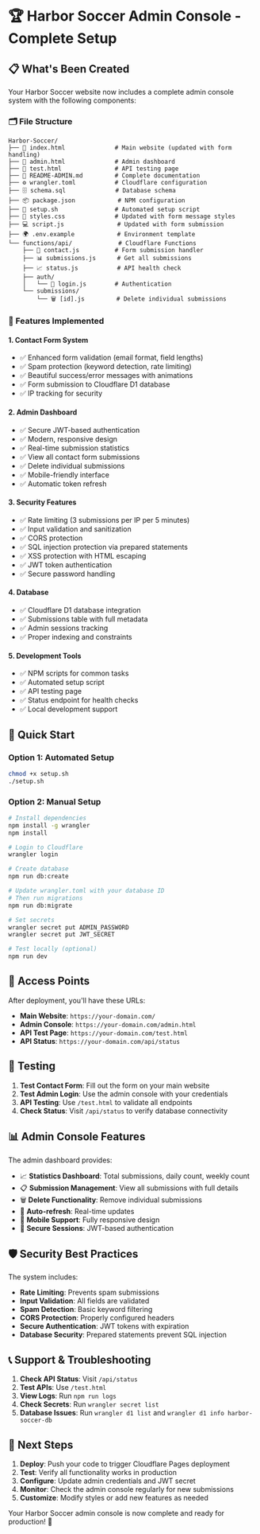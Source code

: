 # 🏆 Harbor Soccer Admin Console - Complete Setup

## 📋 What's Been Created

Your Harbor Soccer website now includes a complete admin console system with the following components:

### 🗂️ File Structure
```
Harbor-Soccer/
├── 📄 index.html              # Main website (updated with form handling)
├── 🔐 admin.html              # Admin dashboard
├── 🧪 test.html               # API testing page
├── 📝 README-ADMIN.md         # Complete documentation
├── ⚙️ wrangler.toml           # Cloudflare configuration
├── 🗄️ schema.sql              # Database schema
├── 📦 package.json            # NPM configuration
├── 🔧 setup.sh                # Automated setup script
├── 🎨 styles.css              # Updated with form message styles
├── 💻 script.js               # Updated with form submission
├── 🌍 .env.example            # Environment template
└── functions/api/             # Cloudflare Functions
    ├── 📧 contact.js          # Form submission handler
    ├── 📊 submissions.js      # Get all submissions
    ├── 📈 status.js           # API health check
    ├── auth/
    │   └── 🔐 login.js        # Authentication
    └── submissions/
        └── 🗑️ [id].js         # Delete individual submissions
```

### 🚀 Features Implemented

#### 1. **Contact Form System**
- ✅ Enhanced form validation (email format, field lengths)
- ✅ Spam protection (keyword detection, rate limiting)
- ✅ Beautiful success/error messages with animations
- ✅ Form submission to Cloudflare D1 database
- ✅ IP tracking for security

#### 2. **Admin Dashboard**
- ✅ Secure JWT-based authentication
- ✅ Modern, responsive design
- ✅ Real-time submission statistics
- ✅ View all contact form submissions
- ✅ Delete individual submissions
- ✅ Mobile-friendly interface
- ✅ Automatic token refresh

#### 3. **Security Features**
- ✅ Rate limiting (3 submissions per IP per 5 minutes)
- ✅ Input validation and sanitization
- ✅ CORS protection
- ✅ SQL injection protection via prepared statements
- ✅ XSS protection with HTML escaping
- ✅ JWT token authentication
- ✅ Secure password handling

#### 4. **Database**
- ✅ Cloudflare D1 database integration
- ✅ Submissions table with full metadata
- ✅ Admin sessions tracking
- ✅ Proper indexing and constraints

#### 5. **Development Tools**
- ✅ NPM scripts for common tasks
- ✅ Automated setup script
- ✅ API testing page
- ✅ Status endpoint for health checks
- ✅ Local development support

## 🎯 Quick Start

### Option 1: Automated Setup
```bash
chmod +x setup.sh
./setup.sh
```

### Option 2: Manual Setup
```bash
# Install dependencies
npm install -g wrangler
npm install

# Login to Cloudflare
wrangler login

# Create database
npm run db:create

# Update wrangler.toml with your database ID
# Then run migrations
npm run db:migrate

# Set secrets
wrangler secret put ADMIN_PASSWORD
wrangler secret put JWT_SECRET

# Test locally (optional)
npm run dev
```

## 🔗 Access Points

After deployment, you'll have these URLs:

- **Main Website**: `https://your-domain.com/`
- **Admin Console**: `https://your-domain.com/admin.html`
- **API Test Page**: `https://your-domain.com/test.html`
- **API Status**: `https://your-domain.com/api/status`

## 🧪 Testing

1. **Test Contact Form**: Fill out the form on your main website
2. **Test Admin Login**: Use the admin console with your credentials
3. **API Testing**: Use `/test.html` to validate all endpoints
4. **Check Status**: Visit `/api/status` to verify database connectivity

## 📊 Admin Console Features

The admin dashboard provides:

- 📈 **Statistics Dashboard**: Total submissions, daily count, weekly count
- 📋 **Submission Management**: View all submissions with full details
- 🗑️ **Delete Functionality**: Remove individual submissions
- 🔄 **Auto-refresh**: Real-time updates
- 📱 **Mobile Support**: Fully responsive design
- 🔐 **Secure Sessions**: JWT-based authentication

## 🛡️ Security Best Practices

The system includes:

- **Rate Limiting**: Prevents spam submissions
- **Input Validation**: All fields are validated
- **Spam Detection**: Basic keyword filtering
- **CORS Protection**: Properly configured headers
- **Secure Authentication**: JWT tokens with expiration
- **Database Security**: Prepared statements prevent SQL injection

## 📞 Support & Troubleshooting

1. **Check API Status**: Visit `/api/status`
2. **Test APIs**: Use `/test.html`
3. **View Logs**: Run `npm run logs`
4. **Check Secrets**: Run `wrangler secret list`
5. **Database Issues**: Run `wrangler d1 list` and `wrangler d1 info harbor-soccer-db`

## 🎉 Next Steps

1. **Deploy**: Push your code to trigger Cloudflare Pages deployment
2. **Test**: Verify all functionality works in production
3. **Configure**: Update admin credentials and JWT secret
4. **Monitor**: Check the admin console regularly for new submissions
5. **Customize**: Modify styles or add new features as needed

Your Harbor Soccer admin console is now complete and ready for production! 🚀
